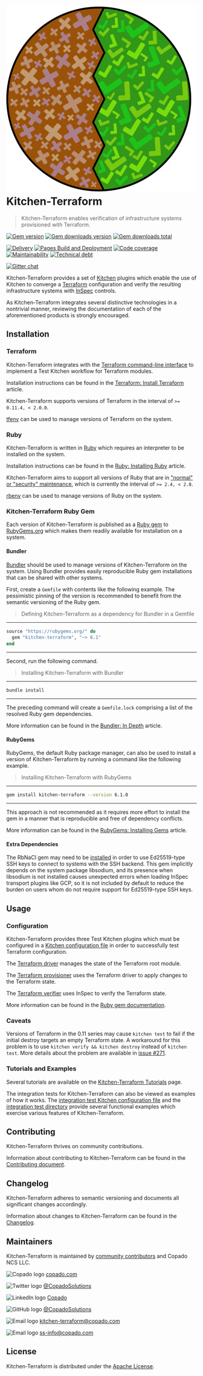 # ![Kitchen-Terraform Logo][kitchen-terraform-logo] Kitchen-Terraform

> Kitchen-Terraform enables verification of infrastructure systems provisioned with Terraform.

[![Gem version][gem-version-shield]][kitchen-terraform-gem]
[![Gem downloads version][gem-downloads-version-shield]][kitchen-terraform-gem]
[![Gem downloads total][gem-downloads-total-shield]][kitchen-terraform-gem]

[![Delivery][delivery-shield]][delivery-workflow]
[![Pages Build and Deployment][pages-build-deployment-shield]][pages-build-deployment-workflow]
[![Code coverage][code-coverage-shield]][code-coverage]
[![Maintainability][maintainability-shield]][maintainability]
[![Technical debt][technical-debt-shield]][technical-debt]

[![Gitter chat][gitter-shield]][gitter]

Kitchen-Terraform provides a set of [Kitchen][kitchen] plugins
which enable the use of Kitchen to converge a [Terraform][terraform]
configuration and verify the resulting infrastructure systems with
[InSpec][inspec] controls.

As Kitchen-Terraform integrates several distinctive technologies in a
nontrivial manner, reviewing the documentation of each of the
aforementioned products is strongly encouraged.

## Installation

### Terraform

Kitchen-Terraform integrates with the
[Terraform command-line interface][terraform-cli] to implement a Test
Kitchen workflow for Terraform modules.

Installation instructions can be found in the
[Terraform: Install Terraform][terraform-install] article.

Kitchen-Terraform supports versions of Terraform in the interval of
`>= 0.11.4, < 2.0.0`.

[tfenv] can be used to manage versions of Terraform on the system.

### Ruby

Kitchen-Terraform is written in [Ruby][ruby] which requires an
interpreter to be installed on the system.

Installation instructions can be found in the
[Ruby: Installing Ruby][ruby-installation] article.

Kitchen-Terraform aims to support all versions of Ruby that are in
["normal" or "security" maintenance][ruby-branches], which is currently
the interval of `>= 2.4, < 2.8`.

[rbenv] can be used to manage versions of Ruby on the system.

### Kitchen-Terraform Ruby Gem

Each version of Kitchen-Terraform is published as a
[Ruby gem][ruby-gems-what-is] to [RubyGems.org][kitchen-terraform-gem]
which makes them readily available for installation on a system.

#### Bundler

[Bundler][bundler] should be used to manage versions of
Kitchen-Terraform on the system. Using Bundler provides easily
reproducible Ruby gem installations that can be shared with other
systems.

First, create a `Gemfile` with contents like the following example. The
pessimistic pinning of the version is recommended to benefit from
the semantic versioning of the Ruby gem.

> Defining Kitchen-Terraform as a dependency for Bundler in a Gemfile

---

```ruby
source "https://rubygems.org/" do
  gem "kitchen-terraform", "~> 6.1"
end
```

---

Second, run the following command.

> Installing Kitchen-Terraform with Bundler

---

```sh
bundle install
```

---

The preceding command will create a `Gemfile.lock` comprising a list
of the resolved Ruby gem dependencies.

More information can be found in the
[Bundler: In Depth][bundler-in-depth] article.

#### RubyGems

RubyGems, the default Ruby package manager, can also be used to install
a version of Kitchen-Terraform by running a command like the following
example.

> Installing Kitchen-Terraform with RubyGems

---

```sh
gem install kitchen-terraform --version 6.1.0
```

---

This approach is not recommended as it requires more effort to install
the gem in a manner that is reproducible and free of dependency
conflicts.

More information can be found in the
[RubyGems: Installing Gems][rubygems-installing-gems] article.

#### Extra Dependencies

The RbNaCl gem may need to be [installed][rbnacl-installation] in order
to use Ed25519-type SSH keys to connect to systems with the SSH backend.
This gem implicitly depends on the system package libsodium, and its
presence when libsodium is not installed causes unexpected errors when
loading InSpec transport plugins like GCP, so it is not included by
default to reduce the burden on users whom do not require support for
Ed25519-type SSH keys.

## Usage

### Configuration

Kitchen-Terraform provides three Test Kitchen plugins which must be
configured in a
[Kitchen configuration file][kitchen-configuration-file] in
order to successfully test Terraform configuration.

The [Terraform driver][terraform-driver] manages the state of the
Terraform root module.

The [Terraform provisioner][terraform-provisioner] uses the Terraform
driver to apply changes to the Terraform state.

The [Terraform verifier][terraform-verifier] uses InSpec to verify the
Terraform state.

More information can be found in the
[Ruby gem documentation][ruby-gem-documentation].

### Caveats

Versions of Terraform in the 0.11 series may cause `kitchen test` to
fail if the initial destroy targets an empty Terraform state. A
workaround for this problem is to use
`kitchen verify && kitchen destroy` instead of `kitchen test`. More
details about the problem are available in
[issue #271](issue-271).

### Tutorials and Examples

Several tutorials are available on the
[Kitchen-Terraform Tutorials][kitchen-terraform-tutorials] page.

The integration tests for Kitchen-Terraform can also be viewed as
examples of how it works. The
[integration test Kitchen configuration file][int-kitchen-config]
and the [integration test directory][test-directory] provide several
functional examples which exercise various features of
Kitchen-Terraform.

## Contributing

Kitchen-Terraform thrives on community contributions.

Information about contributing to Kitchen-Terraform can be found in the
[Contributing document][contributing-document].

## Changelog

Kitchen-Terraform adheres to semantic versioning and documents all
significant changes accordingly.

Information about changes to Kitchen-Terraform can be found in the
[Changelog][changelog].

## Maintainers

Kitchen-Terraform is maintained by [community contributors][contributors]
and Copado NCS LLC.

<img
  alt="Copado logo"
  height="25"
  src="https://raw.githubusercontent.com/newcontext-oss/kitchen-terraform/master/assets/copado_logo.png"
  width="25"> [copado.com][copado]

<img
  alt="Twitter logo"
  height="25"
  src="https://raw.githubusercontent.com/newcontext-oss/kitchen-terraform/master/assets/twitter_logo.png"
  width="25"> [@CopadoSolutions][copado-twitter]

<img
  alt="LinkedIn logo"
  height="23"
  src="https://raw.githubusercontent.com/newcontext-oss/kitchen-terraform/master/assets/linkedin_logo.png"
  width="25"> [Copado][copado-linkedin]

<img
  alt="GitHub logo"
  height="25"
  src="https://raw.githubusercontent.com/newcontext-oss/kitchen-terraform/master/assets/github_logo.png"
  width="25"> [@CopadoSolutions][copado-github]

<img
  alt="Email logo"
  height="16"
  src="https://raw.githubusercontent.com/newcontext-oss/kitchen-terraform/master/assets/email_logo.png"
  width="25"> kitchen-terraform@copado.com

<img
  alt="Email logo"
  height="16"
  src="https://raw.githubusercontent.com/newcontext-oss/kitchen-terraform/master/assets/email_logo.png"
  width="25"> ss-info@copado.com

## License

Kitchen-Terraform is distributed under the [Apache License][license].

<!-- Markdown links and image definitions -->

[bundler-in-depth]: https://bundler.io/gemfile.html
[bundler]: https://bundler.io/index.html#getting-started
[changelog]: https://github.com/newcontext-oss/kitchen-terraform/blob/master/CHANGELOG.md
[code-coverage-shield]: https://img.shields.io/codeclimate/coverage/newcontext-oss/kitchen-terraform.svg
[code-coverage]: https://codeclimate.com/github/newcontext-oss/kitchen-terraform/
[contributing-document]: https://github.com/newcontext-oss/kitchen-terraform/blob/master/CONTRIBUTING.md
[contributors]: https://github.com/newcontext-oss/kitchen-terraform/graphs/contributors
[copado-github]: https://github.com/CopadoSolutions
[copado-linkedin]: https://www.linkedin.com/company/copado-solutions-s.l
[copado-twitter]: https://twitter.com/CopadoSolutions
[copado]: https://copado.com/
[delivery-shield]: https://github.com/newcontext-oss/kitchen-terraform/actions/workflows/delivery.yml/badge.svg
[delivery-workflow]: https://github.com/newcontext-oss/kitchen-terraform/actions/workflows/delivery.yml
[gem-downloads-total-shield]: https://img.shields.io/gem/dt/kitchen-terraform.svg
[gem-downloads-version-shield]: https://img.shields.io/gem/dtv/kitchen-terraform.svg
[gem-version-shield]: https://img.shields.io/gem/v/kitchen-terraform.svg
[gitter-shield]: https://img.shields.io/gitter/room/kitchen-terraform/Lobby.svg
[gitter]: https://gitter.im/kitchen-terraform/Lobby
[inspec]: https://www.inspec.io/
[int-kitchen-config]: https://github.com/newcontext-oss/kitchen-terraform/blob/master/kitchen.yml
[kitchen-configuration-file]: https://docs.chef.io/config_yml_kitchen.html
[kitchen-terraform-gem]: https://rubygems.org/gems/kitchen-terraform
[kitchen-terraform-logo]: https://raw.githubusercontent.com/newcontext-oss/kitchen-terraform/master/assets/logo.png
[kitchen-terraform-tutorials]: https://newcontext-oss.github.io/kitchen-terraform/tutorials/
[kitchen]: http://kitchen.ci/index.html
[license]: https://github.com/newcontext-oss/kitchen-terraform/blob/master/LICENSE
[maintainability-shield]: https://img.shields.io/codeclimate/maintainability-percentage/newcontext-oss/kitchen-terraform.svg
[maintainability]: https://codeclimate.com/github/newcontext-oss/kitchen-terraform/
[pages-build-deployment-shield]: https://github.com/newcontext-oss/kitchen-terraform/actions/workflows/pages/pages-build-deployment/badge.svg
[pages-build-deployment-workflow]: https://github.com/newcontext-oss/kitchen-terraform/actions/workflows/pages/pages-build-deployment
[rbenv]: https://github.com/rbenv/rbenv
[rbnacl-installation]: https://github.com/crypto-rb/rbnacl/tree/v4.0.2#installation
[ruby-branches]: https://www.ruby-lang.org/en/downloads/branches/
[ruby-gem-documentation]: http://www.rubydoc.info/github/newcontext-oss/kitchen-terraform/
[ruby-gems-what-is]: http://guides.rubygems.org/ruby-gems-what-is/index.html
[ruby-installation]: https://www.ruby-lang.org/en/documentation/installation/
[ruby]: https://www.ruby-lang.org/en/
[rubygems-installing-gems]: http://guides.rubygems.org/rubygems-basics/#rubygems-installing-gems
[technical-debt-shield]: https://img.shields.io/codeclimate/tech-debt/newcontext-oss/kitchen-terraform.svg
[technical-debt]: https://codeclimate.com/github/newcontext-oss/kitchen-terraform/
[terraform-cli]: https://www.terraform.io/docs/commands/index.html
[terraform-driver]: http://www.rubydoc.info/github/newcontext-oss/kitchen-terraform/Kitchen/Driver/Terraform
[terraform-install]: https://www.terraform.io/intro/getting-started/install.html
[terraform-provisioner]: http://www.rubydoc.info/github/newcontext-oss/kitchen-terraform/Kitchen/Provisioner/Terraform
[terraform-verifier]: http://www.rubydoc.info/github/newcontext-oss/kitchen-terraform/Kitchen/Verifier/Terraform
[terraform]: https://www.terraform.io/
[test-directory]: https://github.com/newcontext-oss/kitchen-terraform/tree/master/test
[tfenv]: https://github.com/kamatama41/tfenv
